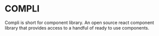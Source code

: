 # COMPLI

Compli is short for component library.
An open source react component library that provides access to a handful of ready to use components.
